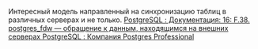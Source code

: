 Интересный модель направленный на синхронизацию таблиц в различных серверах и не только.
[PostgreSQL : Документация: 16: F.38. postgres_fdw — обращение к данным, находящимся на внешних серверах PostgreSQL : Компания Postgres Professional](https://postgrespro.ru/docs/postgresql/16/postgres-fdw#POSTGRES-FDW)